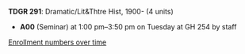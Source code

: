 **TDGR 291**: Dramatic/Lit&Thtre Hist, 1900- (4 units)

- **A00** (Seminar) at 1:00 pm–3:50 pm on Tuesday at GH 254 by staff

[Enrollment numbers over time](./TDGR291.tsv)
